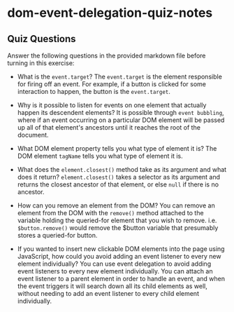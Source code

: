 # dom-event-delegation-quiz-notes

## Quiz Questions

Answer the following questions in the provided markdown file before turning in this exercise:

- What is the `event.target`?
  The `event.target` is the element responsible for firing off an event. For example, if a button is clicked for some interaction to happen, the button is the `event.target`.

- Why is it possible to listen for events on one element that actually happen its descendent elements?
  It is possible through `event bubbling`, where if an event occurring on a particular DOM element will be passed up all of that element's ancestors until it reaches the root of the document.

- What DOM element property tells you what type of element it is?
  The DOM element `tagName` tells you what type of element it is.

- What does the `element.closest()` method take as its argument and what does it return?
  `element.closest()` takes a selector as its argument and returns the closest ancestor of that element, or else `null` if there is no ancestor.

- How can you remove an element from the DOM?
  You can remove an element from the DOM with the `remove()` method attached to the variable holding the queried-for element that you wish to remove. i.e. `$button.remove()` would remove the $button variable that presumably stores a queried-for button.

- If you wanted to insert new clickable DOM elements into the page using JavaScript, how could you avoid adding an event listener to every new element individually?
  You can use event delegation to avoid adding event listeners to every new element individually. You can attach an event listener to a parent element in order to handle an event, and when the event triggers it will search down all its child elements as well, without needing to add an event listener to every child element individually.

